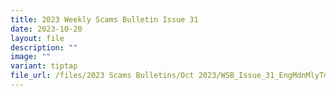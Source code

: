 ```yaml
---
title: 2023 Weekly Scams Bulletin Issue 31
date: 2023-10-20
layout: file
description: ""
image: ""
variant: tiptap
file_url: /files/2023 Scams Bulletins/Oct 2023/WSB_Issue_31_EngMdnMlyTml__20_Oct_.pdf
---
```

